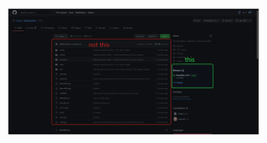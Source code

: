 ![alt text](https://github.com/Decoder0007/decoder0007.github.io/blob/master/293FA633-B3F7-4CDE-8F19-8B04A04DF1D2.png?raw=true)
